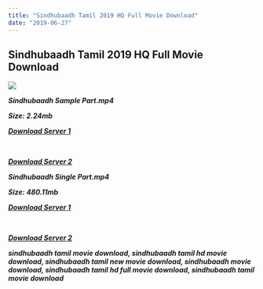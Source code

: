 ```yaml
---
title: "Sindhubaadh Tamil 2019 HQ Full Movie Download"
date: "2019-06-27"
---
```


## Sindhubaadh Tamil 2019 HQ Full Movie Download

![](https://images.moviebuff.com/bd3ca6e1-7135-404a-bdc5-fa7c358bbc00?w=1000)

**_Sindhubaadh Sample Part.mp4_**

**_Size: 2.24mb_**

**_[Download Server 1](http://b7.wetransfer.vip/files/Tamil{a3b04ca4513862e5e6faa05865f310bf9da13080b46bbc045b167bb82cb0d9ff}20Movies/Tamil{a3b04ca4513862e5e6faa05865f310bf9da13080b46bbc045b167bb82cb0d9ff}202019{a3b04ca4513862e5e6faa05865f310bf9da13080b46bbc045b167bb82cb0d9ff}20Movies/Sindhubaadh{a3b04ca4513862e5e6faa05865f310bf9da13080b46bbc045b167bb82cb0d9ff}20(2019)/Sindhubaadh{a3b04ca4513862e5e6faa05865f310bf9da13080b46bbc045b167bb82cb0d9ff}20(2019){a3b04ca4513862e5e6faa05865f310bf9da13080b46bbc045b167bb82cb0d9ff}20HDRip/Sindhubaadh{a3b04ca4513862e5e6faa05865f310bf9da13080b46bbc045b167bb82cb0d9ff}20(2019){a3b04ca4513862e5e6faa05865f310bf9da13080b46bbc045b167bb82cb0d9ff}20Sample{a3b04ca4513862e5e6faa05865f310bf9da13080b46bbc045b167bb82cb0d9ff}20(640x360).mp4)_**

**_[  
](http://b7.wetransfer.vip/files/Tamil{a3b04ca4513862e5e6faa05865f310bf9da13080b46bbc045b167bb82cb0d9ff}20Movies/Tamil{a3b04ca4513862e5e6faa05865f310bf9da13080b46bbc045b167bb82cb0d9ff}202019{a3b04ca4513862e5e6faa05865f310bf9da13080b46bbc045b167bb82cb0d9ff}20Movies/Sindhubaadh{a3b04ca4513862e5e6faa05865f310bf9da13080b46bbc045b167bb82cb0d9ff}20(2019)/Sindhubaadh{a3b04ca4513862e5e6faa05865f310bf9da13080b46bbc045b167bb82cb0d9ff}20(2019){a3b04ca4513862e5e6faa05865f310bf9da13080b46bbc045b167bb82cb0d9ff}20HDRip/Sindhubaadh{a3b04ca4513862e5e6faa05865f310bf9da13080b46bbc045b167bb82cb0d9ff}20(2019){a3b04ca4513862e5e6faa05865f310bf9da13080b46bbc045b167bb82cb0d9ff}20Sample{a3b04ca4513862e5e6faa05865f310bf9da13080b46bbc045b167bb82cb0d9ff}20(640x360).mp4)_**

**_[Download Server 2](http://b7.wetransfer.vip/files/Tamil{a3b04ca4513862e5e6faa05865f310bf9da13080b46bbc045b167bb82cb0d9ff}20Movies/Tamil{a3b04ca4513862e5e6faa05865f310bf9da13080b46bbc045b167bb82cb0d9ff}202019{a3b04ca4513862e5e6faa05865f310bf9da13080b46bbc045b167bb82cb0d9ff}20Movies/Sindhubaadh{a3b04ca4513862e5e6faa05865f310bf9da13080b46bbc045b167bb82cb0d9ff}20(2019)/Sindhubaadh{a3b04ca4513862e5e6faa05865f310bf9da13080b46bbc045b167bb82cb0d9ff}20(2019){a3b04ca4513862e5e6faa05865f310bf9da13080b46bbc045b167bb82cb0d9ff}20HDRip/Sindhubaadh{a3b04ca4513862e5e6faa05865f310bf9da13080b46bbc045b167bb82cb0d9ff}20(2019){a3b04ca4513862e5e6faa05865f310bf9da13080b46bbc045b167bb82cb0d9ff}20Sample{a3b04ca4513862e5e6faa05865f310bf9da13080b46bbc045b167bb82cb0d9ff}20(640x360).mp4)_**

**_Sindhubaadh Single Part.mp4_**

**_Size: 480.11mb_**

**_[Download Server 1](http://c4.wetransfer.vip/files/Sindhubaadh.mp4)_**

**_[  
](http://c4.wetransfer.vip/files/Sindhubaadh.mp4)_**

**_[Download Server 2](http://c4.wetransfer.vip/files/Sindhubaadh.mp4)_**

**_sindhubaadh tamil movie download, sindhubaadh tamil hd movie download, sindhubaadh tamil new movie download, sindhubaadh movie download, sindhubaadh tamil hd full movie download, sindhubaadh tamil movie download_**

